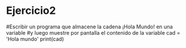 # Ejercicio2
#Escribir un programa que almacene la cadena ¡Hola Mundo! en una variable 
#y luego muestre por pantalla el contenido de la variable
cad = 'Hola mundo'
print(cad)
